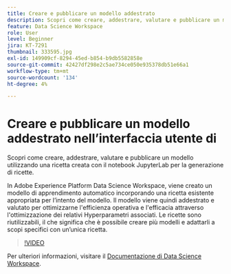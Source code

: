 ```yaml
---
title: Creare e pubblicare un modello addestrato
description: Scopri come creare, addestrare, valutare e pubblicare un modello utilizzando una ricetta creata con il notebook JupyterLab per la generazione di ricette.
feature: Data Science Workspace
role: User
level: Beginner
jira: KT-7291
thumbnail: 333595.jpg
exl-id: 149909cf-8294-45ed-b854-b9db5582858e
source-git-commit: 42427df298e2c5ae734ce050e935378db51e66a1
workflow-type: tm+mt
source-wordcount: '134'
ht-degree: 4%

---
```


# Creare e pubblicare un modello addestrato nell’interfaccia utente di

Scopri come creare, addestrare, valutare e pubblicare un modello utilizzando una ricetta creata con il notebook JupyterLab per la generazione di ricette.

In Adobe Experience Platform Data Science Workspace, viene creato un modello di apprendimento automatico incorporando una ricetta esistente appropriata per l’intento del modello. Il modello viene quindi addestrato e valutato per ottimizzarne l&#39;efficienza operativa e l&#39;efficacia attraverso l&#39;ottimizzazione dei relativi Hyperparametri associati. Le ricette sono riutilizzabili, il che significa che è possibile creare più modelli e adattarli a scopi specifici con un’unica ricetta.

>[!VIDEO](https://video.tv.adobe.com/v/333595)

Per ulteriori informazioni, visitare il [Documentazione di Data Science Workspace](https://experienceleague.adobe.com/docs/experience-platform/data-science-workspace/home.html?lang=it).
